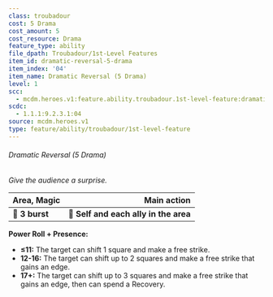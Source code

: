 ```yaml
---
class: troubadour
cost: 5 Drama
cost_amount: 5
cost_resource: Drama
feature_type: ability
file_dpath: Troubadour/1st-Level Features
item_id: dramatic-reversal-5-drama
item_index: '04'
item_name: Dramatic Reversal (5 Drama)
level: 1
scc:
  - mcdm.heroes.v1:feature.ability.troubadour.1st-level-feature:dramatic-reversal-5-drama
scdc:
  - 1.1.1:9.2.3.1:04
source: mcdm.heroes.v1
type: feature/ability/troubadour/1st-level-feature
---
```


###### Dramatic Reversal (5 Drama)

*Give the audience a surprise.*

| **Area, Magic** |                       **Main action** |
| --------------- | ------------------------------------: |
| **📏 3 burst**  | **🎯 Self and each ally in the area** |

**Power Roll + Presence:**

- **≤11:** The target can shift 1 square and make a free strike.
- **12-16:** The target can shift up to 2 squares and make a free strike that gains an edge.
- **17+:** The target can shift up to 3 squares and make a free strike that gains an edge, then can spend a Recovery.
